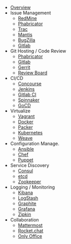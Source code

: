 - [Overview](/devops-tools/)
- Issue Management
  - [RedMine](/devops-tools/redmine)
  - [Phabricator](/devops-tools/phabricator)
  - [Trac](/devops-tools/trac)
  - [Mantis](/devops-tools/mantis)
  - [BugZilla](/devops-tools/bugzilla)
  - [Gitlab](/devops-tools/gitlab)
- Git Hosting / Code Review
  - [Phabricator](/devops-tools/phabricator)
  - [Gitlab](/devops-tools/gitlab)
  - [Gerrit](/devops-tools/gerrit)
  - [Review Board](/devops-tools/review-board)
- CI/CD
  - [Concourse](/devops-tools/concourse)
  - [Jenkins](/devops-tools/jenkins)
  - [Gitlab CI](/devops-tools/gitlab-ci)
  - [Spinnaker](/devops-tools/spinnaker)
  - [GoCD](/devops-tools/gocd)
- Virtualize
  - [Vagrant](/devops-tools/vagrant)
  - [Docker](/devops-tools/docker)
  - [Packer](/devops-tools/packer)
  - [Kubernetes](/devops-tools/kubernetes)
  - [Weave](/devops-tools/weave)
- Configuration Manage.
  - [Ansible](/devops-tools/ansible)
  - [Chef](/devops-tools/chef)
  - [Puppet](/devops-tools/puppet)
- Service Discovery
  - [Consul](/devops-tools/consul)
  - [etcd](/devops-tools/etcd)
  - [Zookeeper](/devops-tools/zookeeper)
- Logging / Monitoring
  - [Kibana](/devops-tools/kibana)
  - [LogStash](/devops-tools/logstash)
  - [Graphite](/devops-tools/graphite)
  - [Grafana](/devops-tools/grafana)
  - [Zipkin](/devops-tools/zipkin)
- Collaboration
  - [Mattermost](/devops-tools/mattermost)
  - [Rocket.chat](/devops-tools/rocket-chat)
  - [Only Office](/devops-tools/only-office)
